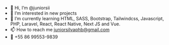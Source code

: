 - 👋 Hi, I’m @juniorsii
- 👀 I’m interested in new projects
- 🌱 I’m currently learning HTML, SASS, Bootstrap, Tailwindcss, Javascript, PHP, Laravel, React, React Native, Next JS and Vue.
- 📫 How to reach me juniorsilvaphb@gmail.com
- 📱 +55 86 99553-9839

<!---
juniorsii/juniorsii is a ✨ special ✨ repository because its `README.md` (this file) appears on your GitHub profile.
You can click the Preview link to take a look at your changes.
--->
